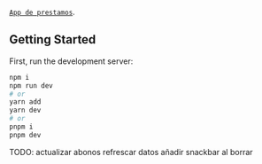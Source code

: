 [`App de prestamos`](https://app-prestamos-nextjs.vercel.app/sign-in).

## Getting Started

First, run the development server:

```bash
npm i
npm run dev
# or
yarn add
yarn dev
# or
pnpm i
pnpm dev
```


TODO: 
  actualizar abonos
  refrescar datos
  añadir snackbar al borrar